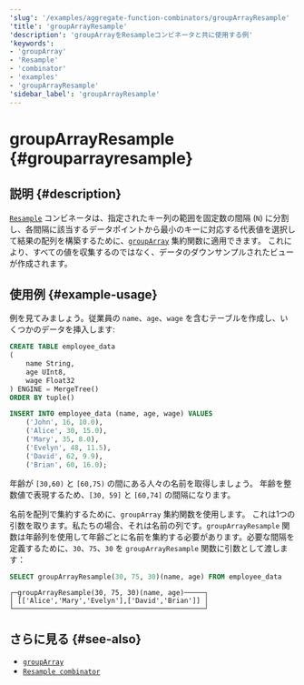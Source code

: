 ```yaml
---
'slug': '/examples/aggregate-function-combinators/groupArrayResample'
'title': 'groupArrayResample'
'description': 'groupArrayをResampleコンビネータと共に使用する例'
'keywords':
- 'groupArray'
- 'Resample'
- 'combinator'
- 'examples'
- 'groupArrayResample'
'sidebar_label': 'groupArrayResample'
---
```





# groupArrayResample {#grouparrayresample}

## 説明 {#description}

[`Resample`](/sql-reference/aggregate-functions/combinators#-resample) 
コンビネータは、指定されたキー列の範囲を固定数の間隔 (`N`) に分割し、各間隔に該当するデータポイントから最小のキーに対応する代表値を選択して結果の配列を構築するために、[`groupArray`](/sql-reference/aggregate-functions/reference/sum) 集約関数に適用できます。
これにより、すべての値を収集するのではなく、データのダウンサンプルされたビューが作成されます。

## 使用例 {#example-usage}

例を見てみましょう。従業員の `name`、`age`、`wage` を含むテーブルを作成し、いくつかのデータを挿入します:

```sql
CREATE TABLE employee_data 
(
    name String,
    age UInt8,
    wage Float32
) ENGINE = MergeTree()
ORDER BY tuple()

INSERT INTO employee_data (name, age, wage) VALUES
    ('John', 16, 10.0),
    ('Alice', 30, 15.0),
    ('Mary', 35, 8.0),
    ('Evelyn', 48, 11.5),
    ('David', 62, 9.9),
    ('Brian', 60, 16.0);
```

年齢が `[30,60)` と `[60,75)` の間にある人々の名前を取得しましょう。
年齢を整数値で表現するため、`[30, 59]` と `[60,74]` の間隔になります。

名前を配列で集約するために、`groupArray` 集約関数を使用します。
これは1つの引数を取ります。私たちの場合、それは名前の列です。`groupArrayResample`
関数は年齢列を使用して年齢ごとに名前を集約する必要があります。必要な間隔を定義するために、`30`、`75`、`30` を `groupArrayResample`
関数に引数として渡します：

```sql
SELECT groupArrayResample(30, 75, 30)(name, age) FROM employee_data
```

```response
┌─groupArrayResample(30, 75, 30)(name, age)─────┐
│ [['Alice','Mary','Evelyn'],['David','Brian']] │
└───────────────────────────────────────────────┘
```

## さらに見る {#see-also}
- [`groupArray`](/sql-reference/aggregate-functions/reference/grouparray)
- [`Resample combinator`](/sql-reference/aggregate-functions/combinators#-resample)
